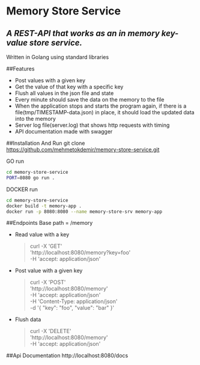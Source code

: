 # Memory Store Service
## _A REST-API that works as an in memory key-value store service._

Written in Golang using standard libraries

##Features
 - Post values with a given key
 - Get the value of that key with a specific key
 - Flush all values in the json file and state
 - Every minute should save the data on the memory to the file
 - When the application stops and starts the program again, if there is a file(tmp/TIMESTAMP-data.json) in place, it should load the updated data into the memory
 - Server log file(server.log) that shows http requests with timing
 - API documentation made with swagger

##Installation And Run 
git clone https://github.com/mehmetokdemir/memory-store-service.git

GO run 
   ```sh
cd memory-store-service
PORT=8080 go run .
```

DOCKER run
   ```sh
cd memory-store-service
docker build -t memory-app .
docker run -p 8080:8080 --name memory-store-srv memory-app 
```


##Endpoints
Base path = /memory
- Read value with a key
    > curl -X 'GET' \
  'http://localhost:8080/memory?key=foo' \
  -H 'accept: application/json'
- Post value with a given key
    >curl -X 'POST' \
  'http://localhost:8080/memory' \
  -H 'accept: application/json' \
  -H 'Content-Type: application/json' \
  -d '{
  "key": "foo",
  "value": "bar"
  }'
- Flush data
    > curl -X 'DELETE' \
  'http://localhost:8080/memory' \
  -H 'accept: application/json'
  

##Api Documentation
    http://localhost:8080/docs